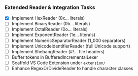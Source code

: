 ### Extended Reader & Integration Tasks

- [x] Implement HexReader (0x… literals)
- [ ] Implement BinaryReader (0b… literals)
- [ ] Implement OctalReader (0o… literals)
- [ ] Implement ExponentReader (1e… literals)
- [ ] Implement NumericSeparatorReader (1_000 separators)
- [ ] Implement UnicodeIdentifierReader (full Unicode support)
- [ ] Implement ShebangReader (#!… file headers)
- [ ] Buffer tokens in BufferedIncrementalLexer
- [ ] Scaffold VS Code Extension under `extension/`
- [ ] Enhance RegexOrDivideReader to handle character classes
